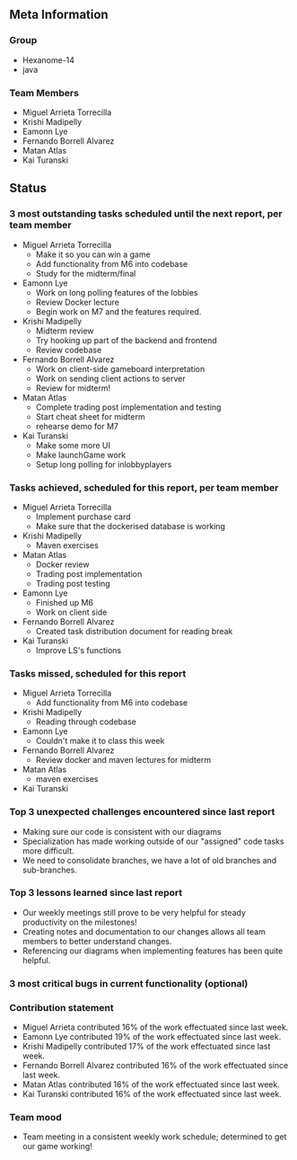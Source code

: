 ## Meta Information

### Group

- Hexanome-14
- java

### Team Members

- Miguel Arrieta Torrecilla
- Krishi Madipelly
- Eamonn Lye
- Fernando Borrell Alvarez
- Matan Atlas
- Kai Turanski

## Status

### 3 most outstanding tasks scheduled until the next report, per team member

- Miguel Arrieta Torrecilla
  - Make it so you can win a game
  - Add functionality from M6 into codebase
  - Study for the midterm/final
- Eamonn Lye
  - Work on long polling features of the lobbies
  - Review Docker lecture
  - Begin work on M7 and the features required.
- Krishi Madipelly
  - Midterm review
  - Try hooking up part of the backend and frontend
  - Review codebase
- Fernando Borrell Alvarez
  - Work on client-side gameboard interpretation
  - Work on sending client actions to server
  - Review for midterm! 
- Matan Atlas
  - Complete trading post implementation and testing
  - Start cheat sheet for midterm
  - rehearse demo for M7
- Kai Turanski
  - Make some more UI
  - Make launchGame work
  - Setup long polling for inlobbyplayers

### Tasks achieved, scheduled for this report, per team member

- Miguel Arrieta Torrecilla
  - Implement purchase card
  - Make sure that the dockerised database is working
- Krishi Madipelly
  - Maven exercises
- Matan Atlas
  - Docker review
  - Trading post implementation
  - Trading post testing
- Eamonn Lye
  - Finished up M6
  - Work on client side
- Fernando Borrell Alvarez
  - Created task distribution document for reading break
- Kai Turanski
  - Improve LS's functions

### Tasks missed, scheduled for this report

- Miguel Arrieta Torrecilla
  - Add functionality from M6 into codebase
- Krishi Madipelly
  - Reading through codebase
- Eamonn Lye
  - Couldn't make it to class this week
- Fernando Borrell Alvarez
  - Review docker and maven lectures for midterm
- Matan Atlas
  - maven exercises
- Kai Turanski

### Top 3 unexpected challenges encountered since last report

- Making sure our code is consistent with our diagrams
- Specialization has made working outside of our "assigned" code tasks more difficult.
- We need to consolidate branches, we have a lot of old branches and sub-branches.

### Top 3 lessons learned since last report

- Our weekly meetings still prove to be very helpful for steady productivity on the milestones!
- Creating notes and documentation to our changes allows all team members to better understand changes.
- Referencing our diagrams when implementing features has been quite helpful.

### 3 most critical bugs in current functionality (optional)

### Contribution statement

- Miguel Arrieta contributed 16% of the work effectuated since last week.
- Eamonn Lye contributed 19% of the work effectuated since last week.
- Krishi Madipelly contributed 17% of the work effectuated since last week.
- Fernando Borrell Alvarez contributed 16% of the work effectuated since last week.
- Matan Atlas contributed 16% of the work effectuated since last week.
- Kai Turanski contributed 16% of the work effectuated since last week.

### Team mood

- Team meeting in a consistent weekly work schedule; determined to get our game working! 
